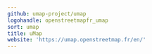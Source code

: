 ```yaml
---
github: umap-project/umap
logohandle: openstreetmapfr_umap
sort: umap
title: uMap
website: 'https://umap.openstreetmap.fr/en/'
---
```

